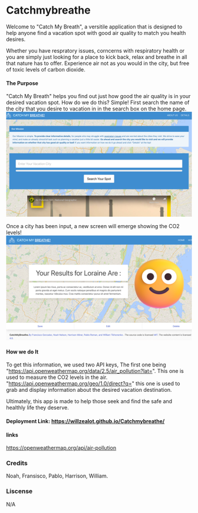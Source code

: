 # Catchmybreathe

Welcome to "Catch My Breath", a versitile application that is designed to help anyone find a vacation spot with good air quality to match you health desires.

Whether you have respratory issues, corncerns with respiratory health or you are simply just looking for a place to kick back, relax and breathe in all that nature has to offer. Experience air not as you would in the city, but free of toxic levels of carbon dioxide. 
#### The Purpose
"Catch My Breath" helps you find out just how good the air quality is in your desired vacation spot. How do we do this? Simple!
First search the name of the city that you desire to vacation in in the search box on the home page.
![City Search Box](images/Search-City.png)

Once a city has been input, a new screen will emerge showing the CO2 levels!
![Results](images/City%20Search%20Result.png)
#### How we do It
To get this information, we used two API keys, The first one being "https://api.openweathermap.org/data/2.5/air_pollution?lat=". This one is used to measure the CO2 levels in the air. "https://api.openweathermap.org/geo/1.0/direct?q=" this one is used to grab and display information about the desired vacation destination.

Ultimately, this app is made to help those seek and find the safe and healthly life they deserve. 


#### Deployment Link: https://willzealot.github.io/Catchmybreathe/


#### links
https://openweathermap.org/api/air-pollution

### Credits
Noah, Fransisco, Pablo, Harrison, William.

### Liscense
N/A